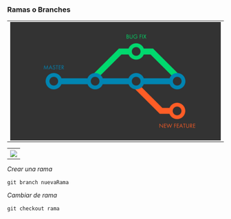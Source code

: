 ### Ramas o Branches

<table>
  <tr>
    <td align="center" style="padding=0;width=50%;">
      <img align="center" style="padding=0;" src="./images/4.jpg" />
    </td>
  </tr>
</table>


<table>
  <tr>
    <td align="center" style="padding=0;width=50%;">
      <img align="center" style="padding=0;" src="./imagesbranch.png" />
    </td>
  </tr>
</table>



_Crear una rama_

```
git branch nuevaRama
```

_Cambiar de rama_

```
git checkout rama
```
